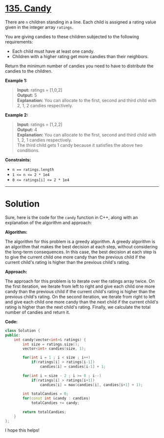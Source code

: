 # [135. Candy](https://leetcode.com/problems/candy/)

There are `n` children standing in a line. Each child is assigned a rating value given in the integer array `ratings`.

You are giving candies to these children subjected to the following requirements:

- Each child must have at least one candy.
- Children with a higher rating get more candies than their neighbors.

Return the minimum number of candies you need to have to distribute the candies to the children.

**Example 1:**

>**Input:** ratings = [1,0,2]<br>
**Output:** 5<br>
**Explanation:** You can allocate to the first, second and third child with 2, 1, 2 candies respectively.

**Example 2:**

>**Input:** ratings = [1,2,2]<br>
**Output:** 4<br>
**Explanation:** You can allocate to the first, second and third child with 1, 2, 1 candies respectively.<br>
The third child gets 1 candy because it satisfies the above two conditions.
 

**Constraints:**

- `n == ratings.length`
- `1 <= n <= 2 * 1e4`
- `0 <= ratings[i] <= 2 * 1e4`
---
# Solution
Sure, here is the code for the `candy` function in C++, along with an explanation of the algorithm and approach:

**Algorithm:**

The algorithm for this problem is a greedy algorithm. A greedy algorithm is an algorithm that makes the best decision at each step, without considering the long-term consequences. In this case, the best decision at each step is to give the current child one more candy than the previous child if the current child's rating is higher than the previous child's rating.

**Approach:**

The approach for this problem is to iterate over the ratings array twice. On the first iteration, we iterate from left to right and give each child one more candy than the previous child if the current child's rating is higher than the previous child's rating. On the second iteration, we iterate from right to left and give each child one more candy than the next child if the current child's rating is higher than the next child's rating. Finally, we calculate the total number of candies and return it.

**Code:**

```c++
class Solution {
public:
    int candy(vector<int>& ratings) {
        int size = ratings.size();
        vector<int> candies(size, 1);

        for(int i = 1 ; i < size ; i++)
            if(ratings[i] > ratings[i-1])
                candies[i] = candies[i-1] + 1;
        
        for(int i = size - 2 ; i >= 0 ; i--)
            if(ratings[i] > ratings[i+1])
                candies[i] = max(candies[i], candies[i+1] + 1);
        
        int totalCandies = 0;
        for(const int &candy : candies)
            totalCandies += candy;
        
        return totalCandies;
    }
};
```

I hope this helps!